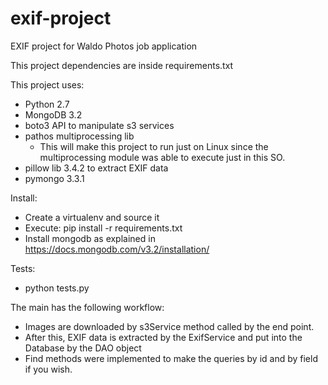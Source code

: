 # exif-project
EXIF project for Waldo Photos job application

This project dependencies are inside requirements.txt

This project uses:

  - Python 2.7
  - MongoDB 3.2
  - boto3 API to manipulate s3 services
  - pathos multiprocessing lib
    - This will make this project to run just on Linux since the multiprocessing module was able to execute just in this SO.
  - pillow lib 3.4.2 to extract EXIF data
  - pymongo 3.3.1  

Install:

  - Create a virtualenv and source it
  - Execute: pip install -r requirements.txt
  - Install mongodb as explained in https://docs.mongodb.com/v3.2/installation/

Tests:

  - python tests.py
  
The main has the following workflow:

  - Images are downloaded by s3Service method called by the end point.
  - After this, EXIF data is extracted by the ExifService and put into the Database by the DAO object
  - Find methods were implemented to make the queries by id and by field if you wish.
